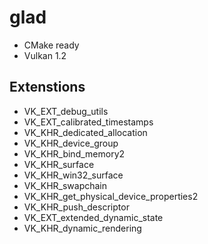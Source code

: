 # glad

- CMake ready
- Vulkan 1.2

## Extenstions

- VK_EXT_debug_utils
- VK_EXT_calibrated_timestamps
- VK_KHR_dedicated_allocation
- VK_KHR_device_group
- VK_KHR_bind_memory2
- VK_KHR_surface
- VK_KHR_win32_surface
- VK_KHR_swapchain
- VK_KHR_get_physical_device_properties2
- VK_KHR_push_descriptor
- VK_EXT_extended_dynamic_state
- VK_KHR_dynamic_rendering
